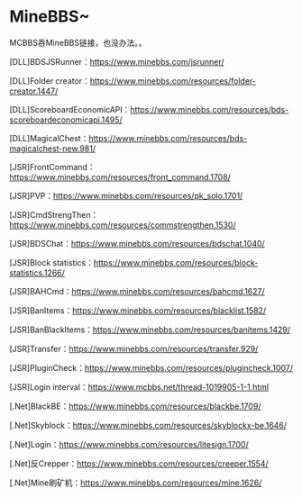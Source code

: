 # MineBBS~
MCBBS吞MineBBS链接，也没办法。。

[DLL]BDSJSRunner：https://www.minebbs.com/jsrunner/

[DLL]Folder creator：https://www.minebbs.com/resources/folder-creator.1447/

[DLL]ScoreboardEconomicAPI：https://www.minebbs.com/resources/bds-scoreboardeconomicapi.1495/

[DLL]MagicalChest：https://www.minebbs.com/resources/bds-magicalchest-new.981/

[JSR]FrontCommand：https://www.minebbs.com/resources/front_command.1708/

[JSR]PVP：https://www.minebbs.com/resources/pk_solo.1701/

[JSR]CmdStrengThen：https://www.minebbs.com/resources/commstrengthen.1530/

[JSR]BDSChat：https://www.minebbs.com/resources/bdschat.1040/

[JSR]Block statistics：https://www.minebbs.com/resources/block-statistics.1266/

[JSR]BAHCmd：https://www.minebbs.com/resources/bahcmd.1627/

[JSR]BanItems：https://www.minebbs.com/resources/blacklist.1582/

[JSR]BanBlackItems：https://www.minebbs.com/resources/banitems.1429/

[JSR]Transfer：https://www.minebbs.com/resources/transfer.929/

[JSR]PluginCheck：https://www.minebbs.com/resources/plugincheck.1007/

[JSR]Login interval：https://www.mcbbs.net/thread-1019905-1-1.html

[.Net]BlackBE：https://www.minebbs.com/resources/blackbe.1709/

[.Net]Skyblock：https://www.minebbs.com/resources/skyblockx-be.1646/

[.Net]Login：https://www.minebbs.com/resources/litesign.1700/

[.Net]反Crepper：https://www.minebbs.com/resources/creeper.1554/

[.Net]Mine刷矿机：https://www.minebbs.com/resources/mine.1626/
